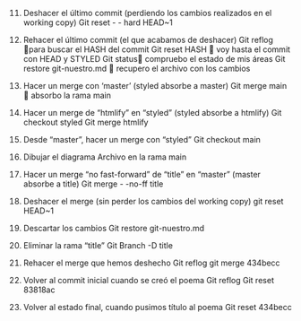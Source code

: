 11)	Deshacer el último commit 
(perdiendo los cambios realizados en el 
working copy) 
Git reset - - hard HEAD~1 
12)	Rehacer el último commit (el que 
acabamos de deshacer) 
Git reflog para buscar el HASH del 
commit
Git reset HASH  voy hasta el commit con 
HEAD y STYLED
Git status compruebo el estado de mis 
áreas
Git restore git-nuestro.md  recupero el 
archivo con los cambios
13)	Hacer un merge con ‘master’ 
(styled absorbe a master) 
Git merge main  absorbo la rama main
19)	Hacer un merge de “htmlify” en 
“styled” (styled absorbe a htmlify) 
Git checkout styled 
Git merge htmlify 
21)	Desde “master”, hacer un merge 
con “styled” 
Git checkout main
25)	Dibujar el diagrama
Archivo en la rama main 
26)	Hacer un merge “no fast-forward” 
de “title” en “master” (master absorbe a 
title) 
Git merge - -no-ff title

27)	Deshacer el merge (sin perder los 
cambios del working copy)
git reset HEAD~1
28)	Descartar los cambios
Git restore git-nuestro.md
29)	Eliminar la rama “title”
Git Branch -D title
30)	Rehacer el merge que hemos 
deshecho
Git reflog
git merge 434becc
32)	Volver al commit inicial cuando 
se creó el poema
Git reflog
Git reset 83818ac
33)	Volver al estado final, cuando 
pusimos título al poema
Git reset 434becc

